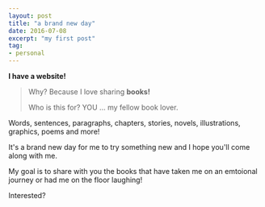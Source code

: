 ```yaml
---
layout: post
title: "a brand new day"
date: 2016-07-08
excerpt: "my first post"
tag: 
- personal
---
```


**I have a website!**    

> Why? Because I love sharing **books!**
>
> Who is this for?  YOU ... my fellow book lover.


Words, sentences, paragraphs, chapters, stories, novels, illustrations, graphics, poems and more!

It's a brand new day for me to try something new and I hope you'll come along with me.

My goal is to share with you the books that have taken me on an emtoional journey or had me on the floor laughing!

Interested?
